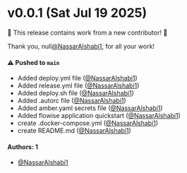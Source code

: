 # v0.0.1 (Sat Jul 19 2025)

:tada: This release contains work from a new contributor! :tada:

Thank you, null[@NassarAlshabi1](https://github.com/NassarAlshabi1), for all your work!

#### ⚠️ Pushed to `main`

- Added deploy.yml file ([@NassarAlshabi1](https://github.com/NassarAlshabi1))
- Added release.yml file ([@NassarAlshabi1](https://github.com/NassarAlshabi1))
- Added deploy.sh file ([@NassarAlshabi1](https://github.com/NassarAlshabi1))
- Added .autorc file ([@NassarAlshabi1](https://github.com/NassarAlshabi1))
- Added amber.yaml secrets file ([@NassarAlshabi1](https://github.com/NassarAlshabi1))
- Added flowise application quickstart ([@NassarAlshabi1](https://github.com/NassarAlshabi1))
- create .docker-compose.yml ([@NassarAlshabi1](https://github.com/NassarAlshabi1))
- create README.md ([@NassarAlshabi1](https://github.com/NassarAlshabi1))

#### Authors: 1

- [@NassarAlshabi1](https://github.com/NassarAlshabi1)
